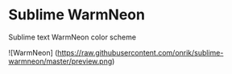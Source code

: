 Sublime WarmNeon
================

Sublime text WarmNeon color scheme

![WarmNeon] (https://raw.githubusercontent.com/onrik/sublime-warmneon/master/preview.png)
